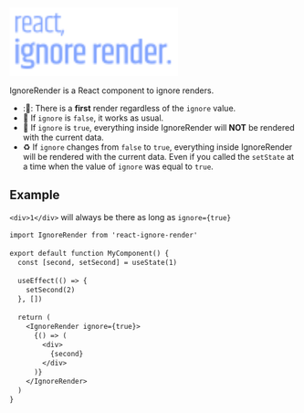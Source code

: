 <p>
  <img src="https://raw.githubusercontent.com/ilvetrov/react-ignore-render/main/logo.svg" width="295" height="120" />
</p>

IgnoreRender is a React component to ignore renders.

- ::sunrise:: There is a **first** render regardless of the `ignore` value.
- :large_blue_circle: If `ignore` is `false`, it works as usual.
- :red_circle: If `ignore` is `true`, everything inside IgnoreRender will **NOT** be rendered with the current data.
- :recycle: If `ignore` changes from `false` to `true`, everything inside IgnoreRender will be rendered with the current data. Even if you called the `setState` at a time when the value of `ignore` was equal to `true`.

## Example

`<div>1</div>` will always be there as long as `ignore={true}`

```tsx
import IgnoreRender from 'react-ignore-render'

export default function MyComponent() {
  const [second, setSecond] = useState(1)

  useEffect(() => {
    setSecond(2)
  }, [])

  return (
    <IgnoreRender ignore={true}>
      {() => (
        <div>
          {second}
        </div>
      )}
    </IgnoreRender>
  )
}
```
